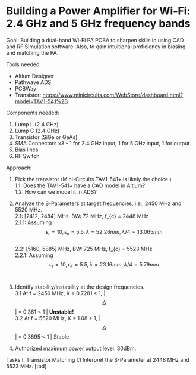 # Building a Power Amplifier for Wi-Fi: 2.4 GHz and 5 GHz frequency bands

Goal: Building a dual-band Wi-Fi PA PCBA to sharpen skills in using CAD and RF Simulation software. Also, to gain intuitional proficiency in biasing and matching the PA. 

Tools needed: 
- Altium Designer
- Pathwave ADS
- PCBWay
- Transistor: https://www.minicircuits.com/WebStore/dashboard.html?model=TAV1-541%2B

Components needed:
1. Lump L (2.4 GHz)
2. Lump C (2.4 GHz)
3. Transistor (SiGe or GaAs)
4. SMA Connectors x3 - 1 for 2.4 GHz input, 1 for 5 GHz input, 1 for output
5. Bias lines
6. RF Switch

Approach: 
1. Pick the transistor (Mini-Circuits TAV1-541+ is likely the choice.) <br>
   1.1: Does the TAV1-541+ have a CAD model in Altium? <br>
   1.2: How can we model it in ADS? <br>

2. Analyze the S-Parameters at target frequencies, i.e., 2450 MHz and 5520 MHz. <br> 
2.1: [2412, 2484] MHz, BW: 72 MHz, f_{c} = 2448 MHz <br>
   2.1.1: Assuming $$\epsilon_{r} = 10, \epsilon_{e} = 5.5, \lambda = 52.26 mm, \lambda/4 = 13.065 mm $$ <br>
2.2: [5160, 5885] MHz, BW: 725 MHz, f_{c} = 5523 MHz <br>
   2.2.1: Assuming $$\epsilon_{r} = 10, \epsilon_{e} = 5.5, \lambda = 23.16 mm, \lambda/4 = 5.79 mm $$ <br>

3. Identify stability/instability at the design frequencies. <br>
   3.1 At f = 2450 MHz, K = 0.7281 < 1, |$$\Delta$$| = 0.361 < 1 | <b> Unstable! </b><br>
   3.2 At f = 5520 MHz, K = 1.08 > 1, |$$\Delta$$| = 0.3895 < 1 | Stable <br>
   

0. Authorized maximum power output level: 30dBm. 

Tasks
I. Transistor Matching
I.1 Interpret the S-Parameter at 2448 MHz and 5523 MHz. 
[tbd]
